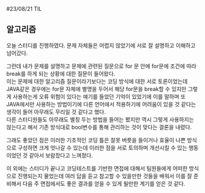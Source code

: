 #23/08/21 TIL

## 알고리즘

오늘 스터디를 진행하였다. 문제 자체들은 어렵지 않았기에 서로 잘 설명하고 이해하고 넘어갔다.

그런데 내가 문제를 설명하고 문제에 관련된 질문으로 for 문 안에 for문에 조건에 따라 break를 하게 되는 상황에 대한 질문이 들어왔다.<br>
이는 문제에 대한 알고리즘 질문이라기보다는 코딩 방식에 대한 서로 토론이었는데 JAVA같은 경우에는 for문 자체에 별명을 두어서 해당 for문을 break할 수 있지만 그렇게 사용하는게 오류 위험이 있다는 얘기를 들었던 기억이
있었기에 이를 말하며 또 JAVA에서만 사용하는 방법이기에 다른 언어에서 적용하기에 어려움이 있을 것 같다는 생각이 들어 아무래도 무리일 것 같다고 했다.<br>
다른 스터디원들도 아무래도 별칭 두는 방법을 들어는 봤지만 역시 그렇게 사용하지는 않는다고 해서 기존 방식대로 bool변수를 통해 관리하는 것이 맞다는 결론을 내렸다.

그래도 좋았던 점은 이러한 기초적인 코딩 틀은 잘못 버릇을 들이거나 효율이 나쁜 방식으로 구성하면 크게 엇나갈 수 있는데 이러한 점을 서로 토의하며 개선시킬 수 있는 행동이었던 것 같아서 보람찼다고 느껴졌다.

이 외에는 스터디가 끝나고 코딩테스트를 기반한 면접에 대해서 팀원들에게 어떠한 방식으로 진행되는지 물었는데 여러 답을 듣고 참고할 수 있을만한 것들을 배워서 이를 잘 준비해서 다음 주 면접에서도 좋은 결과를 얻을 수 있게 될만한 계기를 얻은 것 같다.
